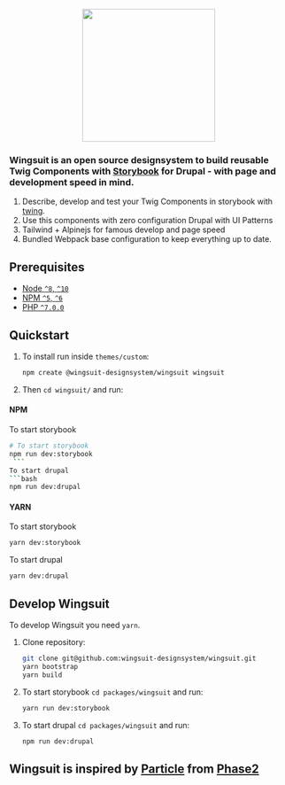 <p align="center">
<img src="https://github.com/wingsuit-designsystem/wingsuit/raw/master/images/logo_wingsuit_c_it.svg" width="240px">
</p>

### Wingsuit is an open source designsystem to build reusable Twig Components with [Storybook](https://storybook.js.org/) for Drupal - with page and development speed in mind.

1.  Describe, develop and test your Twig Components in storybook with [twing](https://www.npmjs.com/package/twing).
1.  Use this components with zero configuration Drupal with UI Patterns
1.  Tailwind + Alpinejs for famous develop and page speed
1.  Bundled Webpack base configuration to keep everything up to date.  

## Prerequisites

- [Node `^8`, `^10`](https://nodejs.org)
- [NPM `^5`, `^6`](https://www.npmjs.com/)
- [PHP `^7.0.0`](https://php.net)


## Quickstart

1. To install run inside `themes/custom`:

   ```bash
   npm create @wingsuit-designsystem/wingsuit wingsuit
   ```

1. Then `cd wingsuit/` and run:

#### NPM
To start storybook
   ```bash
   # To start storybook
   npm run dev:storybook
    ```   
To start drupal
   ```bash
   npm run dev:drupal
   ```
#### YARN
To start storybook
   ```bash
   yarn dev:storybook
   ```
To start drupal
   ```bash
   yarn dev:drupal
   ```

## Develop Wingsuit
To develop Wingsuit you need `yarn`.
1. Clone repository:

   ```bash
   git clone git@github.com:wingsuit-designsystem/wingsuit.git
   yarn bootstrap
   yarn build
   ```

1. To start storybook `cd packages/wingsuit` and run:

   ```bash
   yarn run dev:storybook
   ```

1. To start drupal `cd packages/wingsuit` and run:

   ```bash
   npm run dev:drupal
   ```
## Wingsuit is inspired by [Particle](https://github.com/phase2/particle) from [Phase2](https://www.phase2technology.com/)

